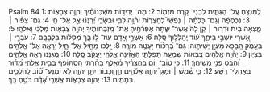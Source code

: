 Psalm 84
1: לַמְנַצֵּ֥חַ עַֽל־ הַגִּתִּ֑ית לִבְנֵי־ קֹ֥רַח מִזְמֽוֹר׃
2: מַה־ יְּדִיד֥וֹת מִשְׁכְּנוֹתֶ֗יךָ יְהוָ֥ה צְבָאֽוֹת׃
3: נִכְסְפָ֬ה וְגַם־ כָּלְתָ֨ה ׀ נַפְשִׁי֮ לְחַצְר֪וֹת יְה֫וָ֥ה לִבִּ֥י וּבְשָׂרִ֑י יְ֝רַנְּנ֗וּ אֶ֣ל אֵֽל־ חָֽי׃
4: גַּם־ צִפּ֨וֹר ׀ מָ֪צְאָה בַ֡יִת וּדְר֤וֹר ׀ קֵ֥ן לָהּ֮ אֲשֶׁר־ שָׁ֪תָה אֶפְרֹ֫חֶ֥יהָ אֶֽת־ מִ֭זְבְּחוֹתֶיךָ יְהוָ֣ה צְבָא֑וֹת מַ֝לְכִּ֗י וֵאלֹהָֽי׃
5: אַ֭שְׁרֵי יוֹשְׁבֵ֣י בֵיתֶ֑ךָ ע֝֗וֹד יְֽהַלְל֥וּךָ סֶּֽלָה׃
6: אַשְׁרֵ֣י אָ֭דָם עֽוֹז־ ל֥וֹ בָ֑ךְ מְ֝סִלּ֗וֹת בִּלְבָבָֽם׃
7: עֹבְרֵ֤י ׀ בְּעֵ֣מֶק הַ֭בָּכָא מַעְיָ֣ן יְשִׁית֑וּהוּ גַּם־ בְּ֝רָכ֗וֹת יַעְטֶ֥ה מוֹרֶֽה׃
8: יֵ֭לְכוּ מֵחַ֣יִל אֶל־ חָ֑יִל יֵרָאֶ֖ה אֶל־ אֱלֹהִ֣ים בְּצִיּֽוֹן׃
9: יְה֘וָ֤ה אֱלֹהִ֣ים צְ֭בָאוֹת שִׁמְעָ֣ה תְפִלָּתִ֑י הַאֲזִ֨ינָה אֱלֹהֵ֖י יַעֲקֹ֣ב סֶֽלָה׃
10: מָ֭גִנֵּנוּ רְאֵ֣ה אֱלֹהִ֑ים וְ֝הַבֵּ֗ט פְּנֵ֣י מְשִׁיחֶֽךָ׃
11: כִּ֤י טֽוֹב־ י֥וֹם בַּחֲצֵרֶ֗יךָ מֵ֫אָ֥לֶף בָּחַ֗רְתִּי הִ֭סְתּוֹפֵף בְּבֵ֣ית אֱלֹהַ֑י מִ֝דּ֗וּר בְּאָהֳלֵי־ רֶֽשַׁע׃
12: כִּ֤י שֶׁ֨מֶשׁ ׀ וּמָגֵן֮ יְהוָ֪ה אֱלֹ֫הִ֥ים חֵ֣ן וְ֭כָבוֹד יִתֵּ֣ן יְהוָ֑ה לֹ֥א יִמְנַע־ ט֝֗וֹב לַֽהֹלְכִ֥ים בְּתָמִֽים׃
13: יְהוָ֥ה צְבָא֑וֹת אַֽשְׁרֵ֥י אָ֝דָ֗ם בֹּטֵ֥חַ בָּֽךְ׃